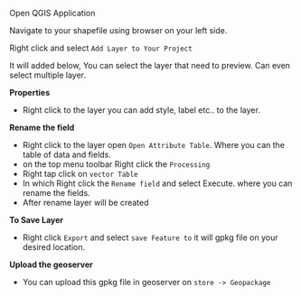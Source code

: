 Open QGIS Application

Navigate to your shapefile using browser on your left side.

Right click and select `Add Layer to Your Project`

It will added below, You can select the layer that need to preview. Can even select multiple layer.

**Properties**

- Right click to the layer you can add style, label etc.. to the layer.

**Rename the field**

- Right click to the layer open `Open Attribute Table`. Where you can the table of data and fields.
- on the top menu toolbar Right click the `Processing`
- Right tap click on `vector Table`
- In which Right click the `Rename field` and select Execute. where you can rename the fields.
- After rename layer will be created

**To Save Layer**

- Right click `Export` and select `save Feature to` it will gpkg file on your desired location.

**Upload the geoserver**

- You can upload this gpkg file in geoserver on `store -> Geopackage`
